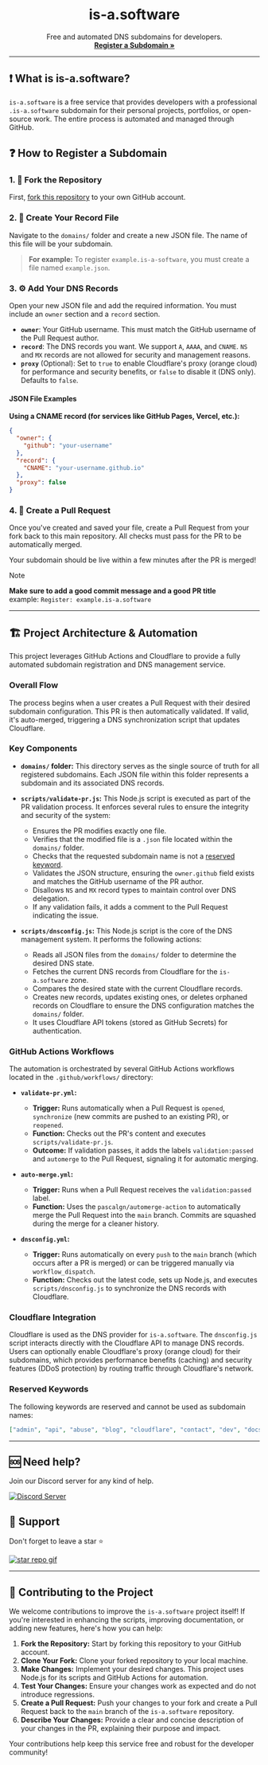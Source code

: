<h1 align="center">is-a.software</h1>

<p align="center">
  Free and automated DNS subdomains for developers.
  <br />
  <a href="#-how-to-register-a-subdomain"><strong>Register a Subdomain »</strong></a>
</p>

---

## ❗ What is is-a.software?

`is-a.software` is a free service that provides developers with a professional `.is-a.software` subdomain for their personal projects, portfolios, or open-source work. The entire process is automated and managed through GitHub.

## ❓ How to Register a Subdomain

### 1. 🍴 Fork the Repository
First, [fork this repository](https://github.com/is-a-software/is-a-software/fork) to your own GitHub account.

### 2. 📝 Create Your Record File
Navigate to the `domains/` folder and create a new JSON file. The name of this file will be your subdomain.

> **For example:** To register `example.is-a-software`, you must create a file named `example.json`.

### 3. ⚙️ Add Your DNS Records
Open your new JSON file and add the required information. You must include an `owner` section and a `record` section.

* **`owner`**: Your GitHub username. This must match the GitHub username of the Pull Request author.
* **`record`**: The DNS records you want. We support `A`, `AAAA`, and `CNAME`. `NS` and `MX` records are not allowed for security and management reasons.
* **`proxy`** (Optional): Set to `true` to enable Cloudflare's proxy (orange cloud) for performance and security benefits, or `false` to disable it (DNS only). Defaults to `false`.

#### **JSON File Examples**

**Using a CNAME record (for services like GitHub Pages, Vercel, etc.):**
```json
{
  "owner": {
    "github": "your-username"
  },
  "record": {
    "CNAME": "your-username.github.io"
  },
  "proxy": false
}
```

### 4. 🚀 Create a Pull Request
Once you've created and saved your file, create a Pull Request from your fork back to this main repository. All checks must pass for the PR to be automatically merged.

Your subdomain should be live within a few minutes after the PR is merged!

> [!NOTE]
> **Make sure to add a good commit message and a good PR title**<br>
> example: `Register: example.is-a.software`<br>

---

## 🏗️ Project Architecture & Automation

This project leverages GitHub Actions and Cloudflare to provide a fully automated subdomain registration and DNS management service.

### Overall Flow
The process begins when a user creates a Pull Request with their desired subdomain configuration. This PR is then automatically validated. If valid, it's auto-merged, triggering a DNS synchronization script that updates Cloudflare.

### Key Components

*   **`domains/` folder:** This directory serves as the single source of truth for all registered subdomains. Each JSON file within this folder represents a subdomain and its associated DNS records.

*   **`scripts/validate-pr.js`:** This Node.js script is executed as part of the PR validation process. It enforces several rules to ensure the integrity and security of the system:
    *   Ensures the PR modifies exactly one file.
    *   Verifies that the modified file is a `.json` file located within the `domains/` folder.
    *   Checks that the requested subdomain name is not a [reserved keyword](#reserved-keywords).
    *   Validates the JSON structure, ensuring the `owner.github` field exists and matches the GitHub username of the PR author.
    *   Disallows `NS` and `MX` record types to maintain control over DNS delegation.
    *   If any validation fails, it adds a comment to the Pull Request indicating the issue.

*   **`scripts/dnsconfig.js`:** This Node.js script is the core of the DNS management system. It performs the following actions:
    *   Reads all JSON files from the `domains/` folder to determine the desired DNS state.
    *   Fetches the current DNS records from Cloudflare for the `is-a.software` zone.
    *   Compares the desired state with the current Cloudflare records.
    *   Creates new records, updates existing ones, or deletes orphaned records on Cloudflare to ensure the DNS configuration matches the `domains/` folder.
    *   It uses Cloudflare API tokens (stored as GitHub Secrets) for authentication.

### GitHub Actions Workflows

The automation is orchestrated by several GitHub Actions workflows located in the `.github/workflows/` directory:

*   **`validate-pr.yml`:**
    *   **Trigger:** Runs automatically when a Pull Request is `opened`, `synchronize` (new commits are pushed to an existing PR), or `reopened`.
    *   **Function:** Checks out the PR's content and executes `scripts/validate-pr.js`.
    *   **Outcome:** If validation passes, it adds the labels `validation:passed` and `automerge` to the Pull Request, signaling it for automatic merging.

*   **`auto-merge.yml`:**
    *   **Trigger:** Runs when a Pull Request receives the `validation:passed` label.
    *   **Function:** Uses the `pascalgn/automerge-action` to automatically merge the Pull Request into the `main` branch. Commits are squashed during the merge for a cleaner history.

*   **`dnsconfig.yml`:**
    *   **Trigger:** Runs automatically on every `push` to the `main` branch (which occurs after a PR is merged) or can be triggered manually via `workflow_dispatch`.
    *   **Function:** Checks out the latest code, sets up Node.js, and executes `scripts/dnsconfig.js` to synchronize the DNS records with Cloudflare.

### Cloudflare Integration
Cloudflare is used as the DNS provider for `is-a.software`. The `dnsconfig.js` script interacts directly with the Cloudflare API to manage DNS records. Users can optionally enable Cloudflare's proxy (orange cloud) for their subdomains, which provides performance benefits (caching) and security features (DDoS protection) by routing traffic through Cloudflare's network.

### Reserved Keywords
The following keywords are reserved and cannot be used as subdomain names:
```json
["admin", "api", "abuse", "blog", "cloudflare", "contact", "dev", "docs", "email", "ftp", "git", "github", "google", "help", "imap", "is-a-software", "mail", "ns1", "ns2", "owner", "pop", "shop", "smtp", "status", "support", "test", "webmail", "www"]
```

---

## 🆘 Need help?
Join our Discord server for any kind of help.

<a href="https://discord.com/invite/AeAjegXn6D">
  <img src="https://invidget.switchblade.xyz/AeAjegXn6D" alt="Discord Server">
</a>

## 🙏 Support
Don't forget to leave a star ⭐

<a href="#"> <img src="https://oyepriyansh.pages.dev/i/895dfb4d98fgcf5e.gif" alt="star repo gif"> </a>

---

## 🤝 Contributing to the Project

We welcome contributions to improve the `is-a.software` project itself! If you're interested in enhancing the scripts, improving documentation, or adding new features, here's how you can help:

1.  **Fork the Repository:** Start by forking this repository to your GitHub account.
2.  **Clone Your Fork:** Clone your forked repository to your local machine.
3.  **Make Changes:** Implement your desired changes. This project uses Node.js for its scripts and GitHub Actions for automation.
4.  **Test Your Changes:** Ensure your changes work as expected and do not introduce regressions.
5.  **Create a Pull Request:** Push your changes to your fork and create a Pull Request back to the `main` branch of the `is-a.software` repository.
6.  **Describe Your Changes:** Provide a clear and concise description of your changes in the PR, explaining their purpose and impact.

Your contributions help keep this service free and robust for the developer community!